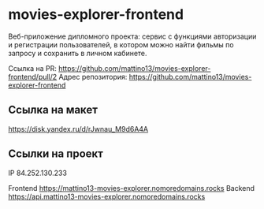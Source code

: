 # movies-explorer-frontend
Веб-приложение дипломного проекта: 
сервис с функциями авторизации и регистрации пользователей, в котором можно найти фильмы по запросу и сохранить в личном кабинете.

Ссылка на PR: https://github.com/mattino13/movies-explorer-frontend/pull/2
Адрес репозитория: https://github.com/mattino13/movies-explorer-frontend

## Ссылка на макет

https://disk.yandex.ru/d/rJwnau_M9d6A4A

## Ссылки на проект

IP 84.252.130.233

Frontend https://mattino13-movies-explorer.nomoredomains.rocks
Backend https://api.mattino13-movies-explorer.nomoredomains.rocks
